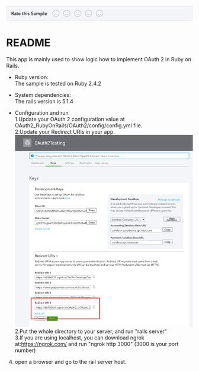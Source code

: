 [![Sample Banner](views/Sample.png)][ss1]

# README

This app is mainly used to show logic how to implement OAuth 2 in Ruby on Rails.

* Ruby version:<br>
The sample is tested on Ruby 2.4.2

* System dependencies:<br>
The rails version is 5.1.4

* Configuration and run<br>
1.Update your OAuth 2 configuration value at OAuth2_RubyOnRails/OAuth2/config/config.yml file.<br>
2.Update your Redirect URIs in your app. <br>
[![solarized dualmode](https://github.com/IntuitDeveloper/OAuth2_RubyOnRails/blob/master/OAuth2/public/app_redirect.png)](#features)
2.Put the whole directory to your server, and run "rails server" <br>
3.If you are using localhost, you can download ngrok at:https://ngrok.com/ and run "ngrok http 3000" (3000 is your port number)<br>
4. open a browser and go to the rail server host.

[ss1]: https://help.developer.intuit.com/s/samplefeedback?cid=9010&repoName=OAuth2_RubyOnRails
